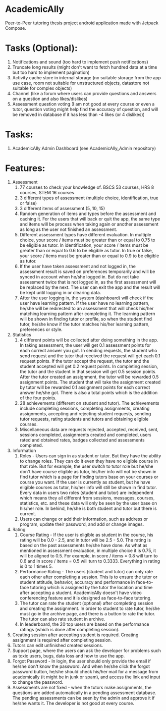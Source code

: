 # AcademicAlly
Peer-to-Peer tutoring thesis project android application made with Jetpack Compose.

# Tasks (Optional):
1. Notifications and sound (too hard to implement push notifications)
2. Truncate long results (might don't want to fetch hundred data at a time but too hard to implement pagination)
3. Activity cache store in internal storage (no suitable storage from the app use case, room not suitable for unstructured objects, datastore not suitable for complex objects)
4. Channel (like a forum where users can provide questions and answers on a question and also likes/dislikes)
5. Assessment question voting (I am not good at every course or even a tutor, question voting might help find the accuracy of question, and will be removed in database if it has less than -4 likes (or 4 dislikes))

# Tasks:
1. AcademicAlly Admin Dashboard (see AcademicAlly_Admin repository)

# Features:
1. Assessment
   1. 77 courses to check your knowledge of. BSCS 53 courses, HRS 8 courses, STEM 16 courses
   2. 3 different types of assessment (multiple choice, identification, true or false)
   3. 3 different items of assessment (5, 10, 15)
   4. Random generation of items and types before the assessment and caching it. For the users that will back or quit the app, the same type and items will be process when taking again or another assessment as long as the user not finished an assessment.
   5. Different assessment types have different evaluation. In multiple choice, your score / items must be greater than or equal to 0.75 to be eligible as tutor. In identification, your score / items must be greater than or equal to 0.6 to be eligible as tutor. In true or false, your score / items must be greater than or equal to 0.9 to be eligible as tutor.
   6. If the user have taken assessment and not logged in, the assessment result is saved on preferences temporarily and will be synced in account when he/she logged in. But do not take assessment twice that is not logged in, as the first assessment will be replaced by the next. The user can exit the app and the result will be kept until logging in or clearing data.
   7. After the user logging in, the system (dashboard) will check if the user have learning pattern. If the user have no learning pattern, he/she will be redirected to an assessment that will check his/her matching learning pattern after completing it. The learning pattern will be shown in finding tutor or profile, so when the student find tutor, he/she know if the tutor matches his/her learning pattern, preferences or style.
2. Statistics
   1. 4 different points will be collected after doing something in the app. In taking assessment, the user will get 0.1 assessment points for each correct answer you got. In sending requests, the student who send request and the tutor that received the request will get each 0.1 request points. If the tutor accept the request, the tutor and the student accepted will get 0.2 request points. In completing session, the tutor and the student in that session will get 0.5 session points. After the tutor created an assignment, the tutor will be rewarded 0.5 assignment points. The student that will take the assignment created by tutor will be rewarded 0.1 assignment points for each correct answer he/she got. There is also a total points which is the addition of the four points.
   2. 28 achievements (different on student and tutor). The achievements include completing sessions, completing assignments, creating assignments, accepting and rejecting student requests, sending tutor requests, rating students and tutors and obtaining eligible courses.
   3. Miscellaneous data are requests rejected, accepted, received, sent, sessions completed, assignments created and completed, users rated and obtained rates, badges collected and assessments completed.
3. Information
   1. Roles - Users can sign in as student or tutor. But they have the ability to change roles. They can do it even they have no eligible course in that role. But for example, the user switch to tutor role but he/she don't have course eligible as tutor, his/her info will not be shown in find tutor which is a page for finding tutors base on your courses or course you want. If the user is currently as student, but he have eligible courses as tutor, his/her info will still be shown in find tutor. Every data in users two roles (student and tutor) are independent which means they all different from sessions, messages, courses, statistics, etc. and these data will only be seen by the user base on his/her role. In behind, he/she is both student and tutor but there is current.
   2. Users can change or add their information, such as address or program, update their password, and add or change images.
4. Rating
   1. Course Rating - If the user is eligible as student in the course, his rating will be 0.0 - 2.5, and in tutor will be 2.5 - 5.0. The rating is based on the past assessments he/she have done. As what as mentioned in assessment evaluation, in multiple choice it is 0.75, it will be aligned to 0.5. For example, in score / items = 0.8 will turn to 0.6 and in score / items = 0.5 will turn to 0.3333. Everything in rating is 0 to 1 times 5.
   2. Performance Rating - The users (student and tutor) can only rate each other after completing a session. This is to ensure the tutor or student attitude, behavior, accuracy and performance in face-to-face tutoring which is assigned by the tutor the location and time after accepting a student. AcademicAlly doesn't have video conferencing feature and it is designed as face-to-face tutoring.
   3. The tutor can rate the student (optional) after completing session and creating the assignment. In order to student to rate tutor, he/she must go in the archive page, and there is a button to rate the tutor. The tutor can also rate student in archive.
   4. In leaderboard, the 20 top users are based on the performance ratings (which is done after completing session).
5. Creating session after accepting student is required. Creating assignment is required after completing session.
6. Tutors can edit unfinished created sessions.
7. Support page, where the users can ask the developer for problems such as toxic users, bugs, data loss and how to use the app.
8. Forgot Password - In login, the user should only provide the email if he/she don't know the password. And when he/she click the forgot password button, he/she should check his/her mail for a message from academically (it might be in junk or spam), and access the link and input to change the password.
9. Assessments are not fixed - when the tutors make assignments, the questions are added automatically in a pending assessment database. The pending assessments can be seen by the admin and approve it if he/she wants it. The developer is not good at every course.